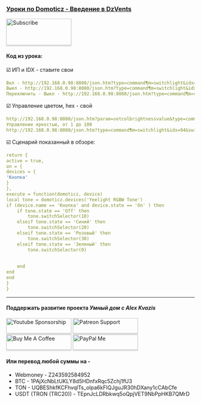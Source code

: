 ### [Уроки по Domoticz - Введение в DzVents](https://youtu.be/wZpS_PPtKso)

<a href="https://www.youtube.com/channel/UCcq9onYHbs6go3kDpfBoqhg?sub_confirmation=1" target="_blank"><img src="https://raw.githubusercontent.com/kvazis/training/master/lessons/img/subscribe.png" alt="Subscribe" style="height: 71px !important;width: 174px !important;box-shadow: 0px 3px 2px 0px rgba(190, 190, 190, 0.5) !important;-webkit-box-shadow: 0px 3px 2px 0px rgba(190, 190, 190, 0.5) !important;" ></a>


#### Код из урока:  



:ballot_box_with_check: ИП и IDX - ставите свои 
```yaml
Вкл - http://192.168.0.98:8080/json.htm?type=command¶m=switchlight&idx=94&switchcmd=On
Выкл - http://192.168.0.98:8080/json.htm?type=command¶m=switchlight&idx=94&switchcmd=Off
Переключить - Выкл - http://192.168.0.98:8080/json.htm?type=command¶m=switchlight&idx=94&switchcmd=Toggle
```

:ballot_box_with_check: Управление цветом, hex - свой    
```yaml
http://192.168.0.98:8080/json.htm?param=setcolbrightnessvalue&type=command&idx=94&hex=2011f5&iswhite=false
Управление яркостью, от 1 до 100
http://192.168.0.98:8080/json.htm?type=command¶m=switchlight&idx=94&switchcmd=Set%20Level&level=25
```

:ballot_box_with_check: Сценарий показанный в обзоре:    
```yaml
return {
active = true,
on = {
devices = {
'Кнопка'
}
},
execute = function(domoticz, device)
local tone = domoticz.devices('Yeelight RGBW Tone')
if (device.name == 'Кнопка' and device.state == 'On' ) then
    if tone.state == 'Off' then
        tone.switchSelector(10)
    elseif tone.state == 'Синий' then
        tone.switchSelector(20)
    elseif tone.state == 'Розовый' then
        tone.switchSelector(30)
    elseif tone.state == 'Зеленый' then
        tone.switchSelector(0)
     
 
    end
end
end
}
}
```

____
#### Поддержать развитие проекта *Умный дом с Alex Kvazis*    
<a href="https://www.youtube.com/channel/UCcq9onYHbs6go3kDpfBoqhg/join" target="_blank"><img src="https://raw.githubusercontent.com/kvazis/training/master/lessons/img/youtube.png" alt="Youtube Sponsorship" style="height: 41px !important;width: 174px !important;box-shadow: 0px 3px 2px 0px rgba(190, 190, 190, 0.5) !important;-webkit-box-shadow: 0px 3px 2px 0px rgba(190, 190, 190, 0.5) !important;" ></a>
<a href="https://www.patreon.com/alex_kvazis" target="_blank"><img src="https://raw.githubusercontent.com/kvazis/training/master/lessons/img/patreon-button.png" alt="Patreon Support" style="height: 41px !important;width: 174px !important;box-shadow: 0px 3px 2px 0px rgba(190, 190, 190, 0.5) !important;-webkit-box-shadow: 0px 3px 2px 0px rgba(190, 190, 190, 0.5) !important;" ></a>
<a href="https://www.buymeacoffee.com/greatkvazis" target="_blank"><img src="https://raw.githubusercontent.com/kvazis/training/master/lessons/img/buymeacoffee.png" alt="Buy Me A Coffee" style="height: 41px !important;width: 174px !important;box-shadow: 0px 3px 2px 0px rgba(190, 190, 190, 0.5) !important;-webkit-box-shadow: 0px 3px 2px 0px rgba(190, 190, 190, 0.5) !important;" ></a>
<a href="https://www.paypal.com/paypalme/greatkvazis" target="_blank"><img src="https://raw.githubusercontent.com/kvazis/training/master/lessons/img/paypal.png" alt="PayPal Me" style="height: 41px !important;width: 174px !important;box-shadow: 0px 3px 2px 0px rgba(190, 190, 190, 0.5) !important;-webkit-box-shadow: 0px 3px 2px 0px rgba(190, 190, 190, 0.5) !important;" ></a>

#### Или перевод любой суммы на -     
* Webmoney - Z243592584952
* BTC - 1PAjXcNbLtUKLY8d5HDnfxRqc5Zchj1fU3    
* TON - UQBEShkfKCFhvqlTs_oIpa6kFIQJguJR30hDXany1cCAbCfe    
* USDT (TRON (TRC20)) - TEpnJcLDRbkwq5oQpjVET9NbPpHKB7QMrD    